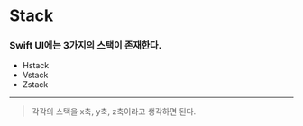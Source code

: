 # Stack 

### Swift UI에는 3가지의 스택이 존재한다. 

* Hstack 
* Vstack
* Zstack

-------
> 각각의 스택을 x축, y축, z축이라고 생각하면 된다.
